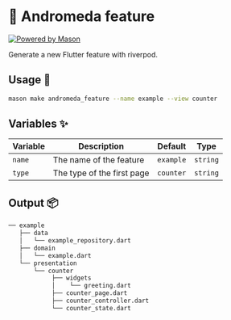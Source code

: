# 🧱 Andromeda feature

[![Powered by Mason](https://img.shields.io/endpoint?url=https%3A%2F%2Ftinyurl.com%2Fmason-badge)](https://github.com/felangel/mason)

Generate a new Flutter feature with riverpod.

## Usage 🚀

```sh
mason make andromeda_feature --name example --view counter
```

## Variables ✨

| Variable | Description                 | Default         | Type     |
| -------- | --------------------------- | ----------------| -------- |
| `name`   | The name of the feature     | `example`       | `string` |
| `type`   | The type of the first page  | `counter`       | `string` |

## Output 📦

```sh
── example
   ├── data
   │   └── example_repository.dart
   ├── domain
   │   └── example.dart
   └── presentation
       └── counter
            ├── widgets
            │    └── greeting.dart
            ├── counter_page.dart
            ├── counter_controller.dart
            └── counter_state.dart
```
